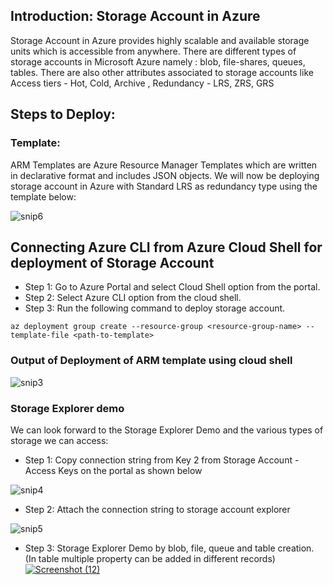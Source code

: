 ## Introduction: Storage Account in Azure
Storage Account in Azure provides highly scalable and available storage units which is accessible from anywhere. There are different types of storage accounts in Microsoft Azure namely : blob, file-shares, queues, tables.
There are also other attributes associated to storage accounts like
Access tiers - Hot, Cold, Archive ,
Redundancy - LRS, ZRS, GRS

## Steps to Deploy:

### Template:

ARM Templates are Azure Resource Manager Templates which are written in declarative format and includes JSON objects.
We will now be deploying storage account in Azure with Standard LRS as redundancy type using the template below:

![snip6](https://user-images.githubusercontent.com/24872414/85270654-417d1800-b497-11ea-9271-c46e891a9f2f.PNG)


## Connecting Azure CLI from Azure Cloud Shell for deployment of Storage Account

- Step 1: Go to Azure Portal and select Cloud Shell option from the portal.
- Step 2: Select Azure CLI option from the cloud shell.
- Step 3: Run the following command to deploy storage account.

`az deployment group create --resource-group <resource-group-name> --template-file <path-to-template>`

### Output of Deployment of ARM template using cloud shell

![snip3](https://user-images.githubusercontent.com/24872414/85196471-0395bd80-b2f8-11ea-86d9-8ec7caededf9.PNG)

### Storage Explorer demo
We can look forward to the Storage Explorer Demo and the various types of storage we can access:

- Step 1: Copy connection string from Key 2 from Storage Account - Access Keys on the portal as shown below

![snip4](https://user-images.githubusercontent.com/24872414/85196573-a9e1c300-b2f8-11ea-9ff4-afb9cd55530b.PNG)
- Step 2: Attach the connection string to storage account explorer

![snip5](https://user-images.githubusercontent.com/24872414/85196660-66d41f80-b2f9-11ea-92f6-5b7d4faa94f0.PNG)
- Step 3: Storage Explorer Demo by blob, file, queue and table creation. (In table multiple property can be added in different records)
[
![Screenshot (12)](https://user-images.githubusercontent.com/24872414/85196669-73587800-b2f9-11ea-98ea-a9e01fa1d6fb.png)
](url)
